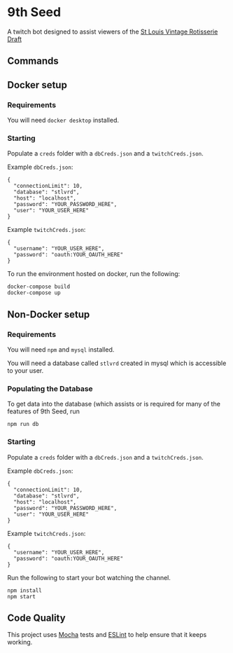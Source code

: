 # 9th Seed

A twitch bot designed to assist viewers of the [St Louis Vintage Rotisserie Draft](https://twitch.tv/stlvrd)

## Commands


## Docker setup

### Requirements

You will need `docker desktop` installed.

### Starting

Populate a `creds` folder with a `dbCreds.json` and a `twitchCreds.json`.

Example `dbCreds.json`:
```
{
  "connectionLimit": 10,
  "database": "stlvrd",
  "host": "localhost",
  "password": "YOUR_PASSWORD_HERE",
  "user": "YOUR_USER_HERE"
}
```

Example `twitchCreds.json`:
```
{
  "username": "YOUR_USER_HERE",
  "password": "oauth:YOUR_OAUTH_HERE"
}
```

To run the environment hosted on docker, run the following:

```
docker-compose build
docker-compose up
```



## Non-Docker setup

### Requirements

You will need `npm` and `mysql` installed.

You will need a database called `stlvrd` created in mysql which is accessible to your user.

### Populating the Database

To get data into the database (which assists or is required for many of the features of 9th Seed, run

```
npm run db
```

### Starting

Populate a `creds` folder with a `dbCreds.json` and a `twitchCreds.json`.

Example `dbCreds.json`:
```
{
  "connectionLimit": 10,
  "database": "stlvrd",
  "host": "localhost",
  "password": "YOUR_PASSWORD_HERE",
  "user": "YOUR_USER_HERE"
}
```

Example `twitchCreds.json`:
```
{
  "username": "YOUR_USER_HERE",
  "password": "oauth:YOUR_OAUTH_HERE"
}
```

Run the following to start your bot watching the channel.
```
npm install
npm start
```


## Code Quality

This project uses [Mocha](https://mochajs.org/) tests and [ESLint](eslint.org) to help ensure that it keeps working.
